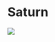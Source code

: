 # Saturn

![](https://upload.wikimedia.org/wikipedia/commons/thumb/c/c7/Saturn_during_Equinox.jpg/1920px-Saturn_during_Equinox.jpg)
